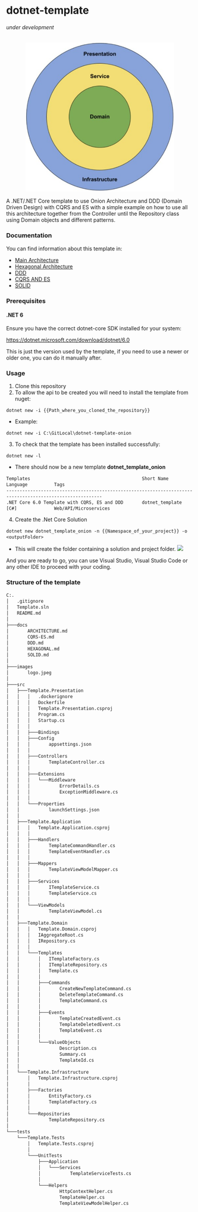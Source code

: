 # dotnet-template 
###### under development

<p align="center">
  <img src="images/logo.jpeg" alt="dotnet-template-onion logo" width="400"/>
</p>

A .NET/.NET Core template to use Onion Architecture and DDD (Domain Driven Design) with CQRS and ES with a simple example on how to use all this architecture together from the Controller until the Repository class using Domain objects and different patterns.

### Documentation

You can find information about this template in:

- [Main Architecture](docs/ARCHITECTURE.md)
- [Hexagonal Architecture](docs/HEXAGONAL.md)
- [DDD](docs/DDD.md)
- [CQRS AND ES](docs/CQRS-ES.md)
- [SOLID](docs/SOLID.md)

### Prerequisites

#### .NET 6

Ensure you have the correct dotnet-core SDK installed for your system:

https://dotnet.microsoft.com/download/dotnet/6.0

This is just the version used by the template, if you need to use a newer or older one, you can do it manually after.

### Usage

1. Clone this repository
2. To allow the api to be created you will need to install the template from nuget:

```
dotnet new -i {{Path_where_you_cloned_the_repository}}
```

- Example:

```
dotnet new -i C:\GitLocal\dotnet-template-onion
```

3. To check that the template has been installed successfully:

```
dotnet new -l
```

- There should now be a new template **dotnet_template_onion**

```
Templates                                          Short Name                 Language          Tags
----------------------------------------------------------------------------------------------------------
.NET Core 6.0 Template with CQRS, ES and DDD       dotnet_template      [C#]              Web/API/Microservices
```

4. Create the .Net Core Solution

```
dotnet new dotnet_template_onion -n {{Namespace_of_your_project}} -o <outputFolder>
```

- This will create the folder containing a solution and project folder.
  ![](images/installation.jpg)

And you are ready to go, you can use Visual Studio, Visual Studio Code or any other IDE to proceed with your coding.

### Structure of the template

```
C:.
│   .gitignore
│   Template.sln
│   README.md
│
├───docs
│       ARCHITECTURE.md
│       CQRS-ES.md
│       DDD.md
│       HEXAGONAL.md
│       SOLID.md
│
├───images
│       logo.jpeg
│
├───src
│   ├───Template.Presentation
│   │   │   .dockerignore
│   │   │   Dockerfile
│   │   │   Template.Presentation.csproj
│   │   │   Program.cs
│   │   │   Startup.cs
│   │   │
│   │   ├───Bindings
│   │   ├───Config
│   │   │       appsettings.json
│   │   │
│   │   ├───Controllers
│   │   │       TemplateController.cs
│   │   │
│   │   ├───Extensions
│   │   │   └───Middleware
│   │   │           ErrorDetails.cs
│   │   │           ExceptionMiddleware.cs
│   │   │
│   │   └───Properties
│   │           launchSettings.json
│   │
│   ├───Template.Application
│   │   │   Template.Application.csproj
│   │   │
│   │   ├───Handlers
│   │   │       TemplateCommandHandler.cs
│   │   │       TemplateEventHandler.cs
│   │   │
│   │   ├───Mappers
│   │   │       TemplateViewModelMapper.cs
│   │   │
│   │   ├───Services
│   │   │       ITemplateService.cs
│   │   │       TemplateService.cs
│   │   │
│   │   └───ViewModels
│   │           TemplateViewModel.cs
│   │
│   ├───Template.Domain
│   │   │   Template.Domain.csproj
│   │   │   IAggregateRoot.cs
│   │   │   IRepository.cs
│   │   │
│   │   └───Templates
│   │       │   ITemplateFactory.cs
│   │       │   ITemplateRepository.cs
│   │       │   Template.cs
│   │       │
│   │       ├───Commands
│   │       │       CreateNewTemplateCommand.cs
│   │       │       DeleteTemplateCommand.cs
│   │       │       TemplateCommand.cs
│   │       │
│   │       ├───Events
│   │       │       TemplateCreatedEvent.cs
│   │       │       TemplateDeletedEvent.cs
│   │       │       TemplateEvent.cs
│   │       │
│   │       └───ValueObjects
│   │               Description.cs
│   │               Summary.cs
│   │               TemplateId.cs
│   │
│   └───Template.Infrastructure
│       │   Template.Infrastructure.csproj
│       │
│       ├───Factories
│       │       EntityFactory.cs
│       │       TemplateFactory.cs
│       │
│       └───Repositories
│               TemplateRepository.cs
│
└───tests
    └───Template.Tests
        │   Template.Tests.csproj
        │
        └───UnitTests
            ├───Application
            │   └───Services
            │           TemplateServiceTests.cs
            │
            └───Helpers
                    HttpContextHelper.cs
                    TemplateHelper.cs
                    TemplateViewModelHelper.cs
```